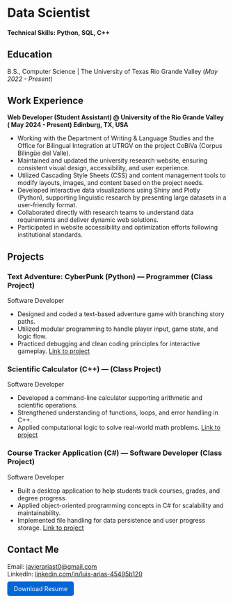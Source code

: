 # Data Scientist

#### Technical Skills: Python, SQL, C++

## Education		        		
B.S., Computer Science | The University of Texas Rio Grande Valley (_May 2022 - Present_)

## Work Experience
**Web Developer (Student Assistant) @ University of the Rio Grande Valley ( May 2024 - Present) Edinburg, TX, USA**
- Working with the Department of Writing & Language Studies and the Office for Bilingual Integration at UTRGV on the project 
CoBiVa (Corpus Bilingüe del Valle).
-  Maintained and updated the university research website, ensuring consistent visual design, accessibility, and user experience.
-  Utilized Cascading Style Sheets (CSS) and content management tools to modify layouts, images, and content based on the project 
needs.
-  Developed interactive data visualizations using Shiny and Plotly (Python), supporting linguistic research by presenting large datasets in 
a user-friendly format.
-  Collaborated directly with research teams to understand data requirements and deliver dynamic web solutions.
-  Participated in website accessibility and optimization efforts following institutional standards.


## Projects
### Text Adventure: CyberPunk (Python) — Programmer (Class Project)
 Software Developer
 -  Designed and coded a text-based adventure game with branching story paths.
 -  Utilized modular programming to handle player input, game state, and logic flow.
 -  Practiced debugging and clean coding principles for interactive gameplay.
 [Link to project](https://github.com/JavierGravex/TextAdventure-CyberPunk) 
 
### Scientific Calculator (C++) — (Class Project)
 Software Developer
 -  Developed a command-line calculator supporting arithmetic and scientific operations.
 -  Strengthened understanding of functions, loops, and error handling in C++.
 -  Applied computational logic to solve real-world math problems.
 [Link to project](https://github.com/JavierGravex/Scientific_Calculator)

### Course Tracker Application (C#) — Software Developer (Class Project)
 Software Developer
 -  Built a desktop application to help students track courses, grades, and degree progress.
 -  Applied object-oriented programming concepts in C# for scalability and maintainability.
 -  Implemented file handling for data persistence and user progress storage.
 [Link to project](https://github.com/JavierGravex/Course-Tracker-Application)

## Contact Me
Email: [javierariast0@gmail.com](mailto:javierariast0@gmail.com)  
LinkedIn: [linkedin.com/in/luis-arias-45495b120](https://www.linkedin.com/in/luis-arias-45495b120)  
<br> 
<a href="assets/files/Resume.pdf" target="_blank" style="padding:8px 15px; background-color:#0366d6; color:white; text-decoration:none; border-radius:5px;">Download Resume</a>

